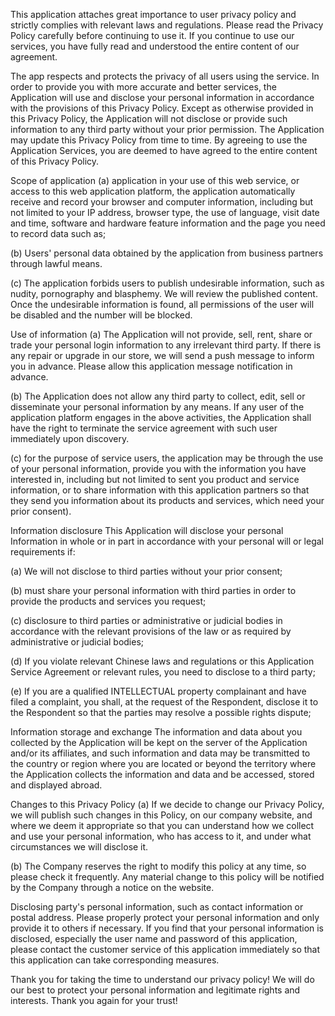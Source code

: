 This application attaches great importance to user privacy policy and strictly complies with relevant laws and regulations. Please read the Privacy Policy carefully before continuing to use it. If you continue to use our services, you have fully read and understood the entire content of our agreement.

The app respects and protects the privacy of all users using the service. In order to provide you with more accurate and better services, the Application will use and disclose your personal information in accordance with the provisions of this Privacy Policy. Except as otherwise provided in this Privacy Policy, the Application will not disclose or provide such information to any third party without your prior permission. The Application may update this Privacy Policy from time to time. By agreeing to use the Application Services, you are deemed to have agreed to the entire content of this Privacy Policy.

Scope of application (a) application in your use of this web service, or access to this web application platform, the application automatically receive and record your browser and computer information, including but not limited to your IP address, browser type, the use of language, visit date and time, software and hardware feature information and the page you need to record data such as;

(b) Users' personal data obtained by the application from business partners through lawful means.

(c) The application forbids users to publish undesirable information, such as nudity, pornography and blasphemy. We will review the published content. Once the undesirable information is found, all permissions of the user will be disabled and the number will be blocked.

Use of information (a) The Application will not provide, sell, rent, share or trade your personal login information to any irrelevant third party. If there is any repair or upgrade in our store, we will send a push message to inform you in advance. Please allow this application message notification in advance.

(b) The Application does not allow any third party to collect, edit, sell or disseminate your personal information by any means. If any user of the application platform engages in the above activities, the Application shall have the right to terminate the service agreement with such user immediately upon discovery.

(c) for the purpose of service users, the application may be through the use of your personal information, provide you with the information you have interested in, including but not limited to sent you product and service information, or to share information with this application partners so that they send you information about its products and services, which need your prior consent).

Information disclosure This Application will disclose your personal Information in whole or in part in accordance with your personal will or legal requirements if:

(a) We will not disclose to third parties without your prior consent;

(b) must share your personal information with third parties in order to provide the products and services you request;

(c) disclosure to third parties or administrative or judicial bodies in accordance with the relevant provisions of the law or as required by administrative or judicial bodies;

(d) If you violate relevant Chinese laws and regulations or this Application Service Agreement or relevant rules, you need to disclose to a third party;

(e) If you are a qualified INTELLECTUAL property complainant and have filed a complaint, you shall, at the request of the Respondent, disclose it to the Respondent so that the parties may resolve a possible rights dispute;

Information storage and exchange The information and data about you collected by the Application will be kept on the server of the Application and/or its affiliates, and such information and data may be transmitted to the country or region where you are located or beyond the territory where the Application collects the information and data and be accessed, stored and displayed abroad.

Changes to this Privacy Policy (a) If we decide to change our Privacy Policy, we will publish such changes in this Policy, on our company website, and where we deem it appropriate so that you can understand how we collect and use your personal information, who has access to it, and under what circumstances we will disclose it.

(b) The Company reserves the right to modify this policy at any time, so please check it frequently. Any material change to this policy will be notified by the Company through a notice on the website.

Disclosing party's personal information, such as contact information or postal address. Please properly protect your personal information and only provide it to others if necessary. If you find that your personal information is disclosed, especially the user name and password of this application, please contact the customer service of this application immediately so that this application can take corresponding measures.

Thank you for taking the time to understand our privacy policy! We will do our best to protect your personal information and legitimate rights and interests. Thank you again for your trust!
